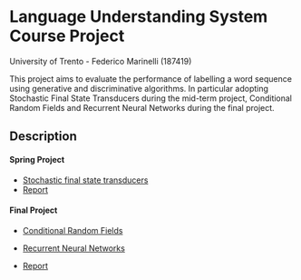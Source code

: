 # Language Understanding System Course Project

University of Trento - Federico Marinelli (187419)

This project aims to evaluate the performance of labelling a word sequence using generative and discriminative algorithms. In particular adopting Stochastic Final State Transducers during the mid-term project, Conditional Random Fields and Recurrent Neural Networks during the final project.

## Description

#### Spring Project

* [Stochastic final state transducers](https://github.com/feedmari/Language-Understanding-System-Project/tree/master/mid_term_project) 
* [Report](https://github.com/feedmari/Language-Understanding-System-Project/blob/master/mid_term_project/report.pdf)


#### Final Project

* [Conditional Random Fields](https://github.com/feedmari/Language-Understanding-System-Project/tree/master/final_project/crf_final) 

* [Recurrent Neural Networks](https://github.com/feedmari/Language-Understanding-System-Project/tree/master/final_project/rnn) 

* [Report](https://github.com/feedmari/Language-Understanding-System-Project/blob/master/final_project/report_final.pdf)


